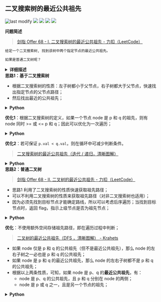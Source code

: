 ## 二叉搜索树的最近公共祖先
<!--START_SECTION:badge-->

![last modify](https://img.shields.io/static/v1?label=last%20modify&message=2022-10-14%2014%3A59%3A33&color=yellowgreen&style=flat-square)
[![](https://img.shields.io/static/v1?label=&message=%E7%AE%80%E5%8D%95&color=yellow&style=flat-square)](../../../README.md#简单)
[![](https://img.shields.io/static/v1?label=&message=%E5%89%91%E6%8C%87Offer&color=green&style=flat-square)](../../../README.md#剑指offer)
[![](https://img.shields.io/static/v1?label=&message=%E4%BA%8C%E5%8F%89%E6%A0%91/%E6%A0%91&color=blue&style=flat-square)](../../../README.md#二叉树树)
[![](https://img.shields.io/static/v1?label=&message=%E7%83%AD%E9%97%A8%26%E7%BB%8F%E5%85%B8%26%E6%98%93%E9%94%99&color=blue&style=flat-square)](../../../README.md#热门经典易错)

<!--END_SECTION:badge-->
<!--info
tags: [二叉搜索树, 经典]
source: 剑指Offer
level: 简单
number: '6801'
name: 二叉搜索树的最近公共祖先
companies: []
-->

<summary><b>问题简述</b></summary>

> [剑指 Offer 68 - I. 二叉搜索树的最近公共祖先 - 力扣（LeetCode）](https://leetcode-cn.com/problems/er-cha-sou-suo-shu-de-zui-jin-gong-gong-zu-xian-lcof/)

```txt
给定一个二叉搜索树, 找到该树中两个指定节点的最近公共祖先。

如果是普通二叉树呢？
```

<details><summary><b>详细描述</b></summary>

```txt
给定一个二叉搜索树, 找到该树中两个指定节点的最近公共祖先。

百度百科中最近公共祖先的定义为：“对于有根树 T 的两个结点 p、q，最近公共祖先表示为一个结点 x，满足 x 是 p、q 的祖先且 x 的深度尽可能大（一个节点也可以是它自己的祖先）。”

例如，给定如下二叉搜索树

            6
          /   \
         2     8
        / \   / \
       0   4 7   9
          / \
         3   5

示例 1:
    输入: root = [6,2,8,0,4,7,9,null,null,3,5], p = 2, q = 8
    输出: 6 
    解释: 节点 2 和节点 8 的最近公共祖先是 6。
示例 2:
    输入: root = [6,2,8,0,4,7,9,null,null,3,5], p = 2, q = 4
    输出: 2
    解释: 节点 2 和节点 4 的最近公共祖先是 2, 因为根据定义最近公共祖先节点可以为节点本身。

说明:
    所有节点的值都是唯一的。
    p、q 为不同节点且均存在于给定的二叉搜索树中。

来源：力扣（LeetCode）
链接：https://leetcode-cn.com/problems/er-cha-sou-suo-shu-de-zui-jin-gong-gong-zu-xian-lcof
著作权归领扣网络所有。商业转载请联系官方授权，非商业转载请注明出处。
```

</details>

<!-- <div align="center"><img src="../../../_assets/xxx.png" height="300" /></div> -->

<summary><b>思路1：基于二叉搜索树</b></summary>

- 根据二叉搜索树的性质：左子树都小于父节点，右子树都大于父节点，快速找出指定节点的父节点路径；
- 然后找出最近的公共祖先；

<details><summary><b>Python</b></summary>

```python
# Definition for a binary tree node.
# class TreeNode:
#     def __init__(self, x):
#         self.val = x
#         self.left = None
#         self.right = None

class Solution:
    def lowestCommonAncestor(self, root: 'TreeNode', p: 'TreeNode', q: 'TreeNode') -> 'TreeNode':

        def foo(node, p):
            ret = []
            while p and p.val != node.val:
                ret.append(p)
                if p.val > node.val:
                    p = p.left
                else:
                    p = p.right
            ret.append(p)
            return ret
        
        P = foo(p, root)
        Q = foo(q, root)

        ret = None
        for l, r in zip(P, Q):
            if l.val == r.val:
                ret = l
            else:
                break
        
        return ret
```

</details>


**优化1**：根据二叉搜索树的定义，如果一个节点 node 是 p 和 q 的祖先，则有 node 同时 >= 或 <= p 和 q；因此可以优化为一次遍历；

<details><summary><b>Python</b></summary>

```python
# Definition for a binary tree node.
# class TreeNode:
#     def __init__(self, x):
#         self.val = x
#         self.left = None
#         self.right = None

class Solution:
    def lowestCommonAncestor(self, root: 'TreeNode', p: 'TreeNode', q: 'TreeNode') -> 'TreeNode':

        node = root
        while node:
            if node.val > p.val and node.val > q.val:
                node = node.left
            elif node.val < p.val and node.val < q.val:
                node = node.right
            else:
                break
        
        return node
```

</details>

**优化2**：若可保证 `p.val < q.val`，则在循环中可减少判断条件。
> [二叉搜索树的最近公共祖先（迭代 / 递归，清晰图解）](https://leetcode-cn.com/problems/er-cha-sou-suo-shu-de-zui-jin-gong-gong-zu-xian-lcof/solution/mian-shi-ti-68-i-er-cha-sou-suo-shu-de-zui-jin-g-7/)

<details><summary><b>Python</b></summary>

```python
# Definition for a binary tree node.
# class TreeNode:
#     def __init__(self, x):
#         self.val = x
#         self.left = None
#         self.right = None

class Solution:
    def lowestCommonAncestor(self, root: 'TreeNode', p: 'TreeNode', q: 'TreeNode') -> 'TreeNode':
        if q.val > p.val: 
            p, q = q, p

        node = root
        while node:
            if node.val > p.val:
                node = node.left
            elif node.val < q.val:
                node = node.right
            else:
                break
        
        return node
```

</details>


<summary><b>思路2：普通二叉树</b></summary>

> [剑指 Offer 68 - II. 二叉树的最近公共祖先 - 力扣（LeetCode）](https://leetcode-cn.com/problems/er-cha-shu-de-zui-jin-gong-gong-zu-xian-lcof/)

- 思路1 利用了二叉搜索树的性质快速获取祖先路径；
- 可以不利用二叉搜索树的性质来获取祖先路径（对非二叉搜索树也适用）；
- 因为必须先找到目标节点才能确定路线，所以可以考虑后序遍历；当找到目标节点时，返回 flag，指示上级节点是否为祖先节点；

<details><summary><b>Python</b></summary>

```python
# Definition for a binary tree node.
# class TreeNode:
#     def __init__(self, x):
#         self.val = x
#         self.left = None
#         self.right = None

class Solution:
    def lowestCommonAncestor(self, root: TreeNode, p: TreeNode, q: TreeNode) -> TreeNode:

        # 后序遍历搜索历史祖先，因为是后序遍历，所以 trace 是倒序的
        def dfs(node, target, trace):
            if node is None:
                return False
            if node.val == target.val:
                trace.append(node)  # 根据定义，自己也是自己的祖先节点
                return True
            
            if dfs(node.left, target, trace) or dfs(node.right, target, trace):
                trace.append(node)
                return True
            else:
                return False
        
        # 分别找出 p 和 q 的祖先路径
        trace_p = []
        dfs(root, p, trace_p)
        # print(trace_p)
        trace_q = []
        dfs(root, q, trace_q)
        # print(trace_q)

        # 遍历找出最后一个相同的祖先
        ret = None
        for l, r in zip(trace_p[::-1], trace_q[::-1]):
            if l.val == r.val:
                ret = l
            else:
                break
        
        return ret
```

</details>


**优化**：不使用额外空间存储祖先路径，即在遍历过程中判断；
> [二叉树的最近公共祖先（DFS ，清晰图解） - Krahets](https://leetcode-cn.com/problems/er-cha-shu-de-zui-jin-gong-gong-zu-xian-lcof/solution/mian-shi-ti-68-ii-er-cha-shu-de-zui-jin-gong-gon-7/)

- 如果 node 仅是 p 和 q 的公共祖先（但不是最近公共祖先），那么 node 的左右子树之一必也是 p 和 q 的公共祖先；
- 如果 node 是 p 和 q 的最近公共祖先，那么 node 的左右子树都不是 p 和 q 的公共祖先；
- 根据以上两条性质，可知，如果 node 是 p、q 的**最近公共祖先**，有：
    - node 是 p、q 的公共祖先，且 p 和 q 分别在 node 的两侧；
    - node 是 p 或 q 之一，且是另一个节点的祖先；


<details><summary><b>Python</b></summary>

```python
# Definition for a binary tree node.
# class TreeNode:
#     def __init__(self, x):
#         self.val = x
#         self.left = None
#         self.right = None

class Solution:
    def lowestCommonAncestor(self, root: TreeNode, p: TreeNode, q: TreeNode) -> TreeNode:
        
        def dfs(node):
            # 下面两个判断条件可以写在一起，为了使逻辑更清晰，故分开写
            if node is None:  # 说明当前路径上没有 p 或 q
                return None
            if node == p or node == q:  # 说明当前路径上存在 p 或 q
                return node
            
            l = dfs(node.left)
            r = dfs(node.right)

            # 返回的非 None 节点都是 p 和 q 的公共祖先
            if l is None and r is not None:  # r 是 p 和 q 之一，且是另一个节点的祖先
                return r
            elif r is None and l is not None:  # l 是 p 和 q 之一，且是另一个节点的祖先
                return l
            elif l and r:  # p 和 q 分别在 node 的两侧
                return node
            else:
                return None

        return dfs(root)

```

</details>


